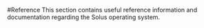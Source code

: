 #Reference
This section contains useful reference information and documentation regarding the Solus operating system.